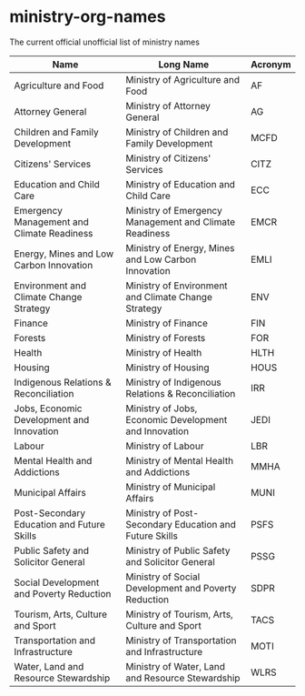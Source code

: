 # ministry-org-names
The current official unofficial list of ministry names

| Name                                        | Long Name                                            | Acronym |
|---------------------------------------------|------------------------------------------------------|---------|
| Agriculture and Food                        | Ministry of Agriculture and Food                     | AF      |
| Attorney General                            | Ministry of Attorney General                         | AG      |
| Children and Family Development              | Ministry of Children and Family Development          | MCFD    |
| Citizens' Services                          | Ministry of Citizens' Services                       | CITZ    |
| Education and Child Care                     | Ministry of Education and Child Care                 | ECC     |
| Emergency Management and Climate Readiness   | Ministry of Emergency Management and Climate Readiness| EMCR    |
| Energy, Mines and Low Carbon Innovation      | Ministry of Energy, Mines and Low Carbon Innovation  | EMLI    |
| Environment and Climate Change Strategy      | Ministry of Environment and Climate Change Strategy  | ENV     |
| Finance                                     | Ministry of Finance                                  | FIN     |
| Forests                                     | Ministry of Forests                                  | FOR     |
| Health                                      | Ministry of Health                                   | HLTH    |
| Housing                                     | Ministry of Housing                                  | HOUS    |
| Indigenous Relations & Reconciliation       | Ministry of Indigenous Relations & Reconciliation    | IRR     |
| Jobs, Economic Development and Innovation   | Ministry of Jobs, Economic Development and Innovation| JEDI    |
| Labour                                      | Ministry of Labour                                   | LBR     |
| Mental Health and Addictions                 | Ministry of Mental Health and Addictions              | MMHA    |
| Municipal Affairs                           | Ministry of Municipal Affairs                        | MUNI    |
| Post-Secondary Education and Future Skills   | Ministry of Post-Secondary Education and Future Skills| PSFS    |
| Public Safety and Solicitor General          | Ministry of Public Safety and Solicitor General      | PSSG    |
| Social Development and Poverty Reduction     | Ministry of Social Development and Poverty Reduction | SDPR    |
| Tourism, Arts, Culture and Sport             | Ministry of Tourism, Arts, Culture and Sport         | TACS    |
| Transportation and Infrastructure           | Ministry of Transportation and Infrastructure       | MOTI    |
| Water, Land and Resource Stewardship         | Ministry of Water, Land and Resource Stewardship     | WLRS    |

